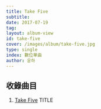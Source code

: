 ```yaml
---
title: Take Five
subtitle:
date: 2017-07-19
tag:
layout: album-view
id: take-five
cover: /images/album/take-five.jpg
type: single
index: 數位單曲
author: 윤하
---
```


## 收錄曲目

1. [Take Five](/take-five/take-five/) <span class="badge">TITLE</span>
